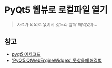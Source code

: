 # PyQt5 웹뷰로 로컬파일 열기

> 자료가 의외로 없어서 찾느라 살짝 애먹었따...

## 참고

- [pyqt5 예제코드](https://gist.github.com/sergeyfarin/c689fd0171f95865055fad857579bc94)
- ['PyQt5.QtWebEngineWidgets' 못찾을때 해결법](https://stackoverflow.com/questions/51154871/python-3-7-0-no-module-named-pyqt5-qtwebenginewidgets)

